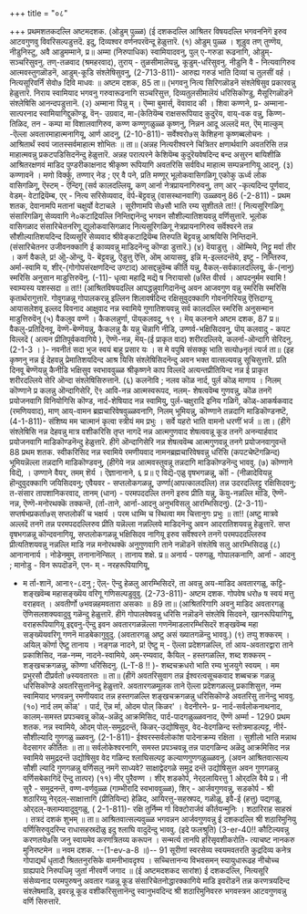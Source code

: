 +++
title = "०८"

+++
प्रथमशतकदल्लि अष्टमदशक. 
(ओडुम् पुळ्ळ) 
(ई दशकदल्लि आश्रितर विषयदल्लि भगवननिगॆ इरुव आटवगुणवु विवरिसल्पडुत्तदॆ. इदु, दिव्यश्वर वर्णनपरवॆन्दू हेळुत्तारॆ. 
(१) ओडुम् पुळ्ळ । शूडुव तण् तुण्णॆय, 
नीडुनिस्टु, अवै आडुमम्माने, 
प्र॥ अम्मा (निरुपाधिक) स्वामियादवनु, पुल् ए-गरुडा रूढनागि, ओडुम्-सञ्चरिसुवनु. तण्-तळवाद (श्रमहरवाद), तुराय् - तुळसीमालॆयन्नु, कूडुम्-धरिसुवनु. नीडुनि वै - नित्यवागिरुव आत्मवस्तुगळॊडनॆ, आडुम्-कूडि संश्लेषिसुवनु, 
(2-713-811)- 
आरुह्य गरुडं भाति दिव्यां च तुलसीं वर्ह । नित्यसूरिवर्निं सेवो७ दिवि माधवः ॥ 
अष्टम दशक, 
85 
ता॥ (भगवनु 
नित्य सिरिगळॊडनॆ संश्लेषिसुव प्रकारवन्नु हेळुत्तारॆ. निराय स्वामियाद भगवनु गरुवारूढनागि सञ्चरिसुत्त, दिव्यतुलसीमालॆयं धरिसिकॊण्डु, मैसूरिगळॊडनॆ संश्लेषिसि आनन्दपडुत्तानॆ. 
(२) अम्माना पिन्नु म् । ऎम्मा बुमार्स्, 
वॆवावाद की । शिवा कण्णने, 
प्र- अम्माना- सात्परनाद स्वामियागिद्दुकॊण्डू, वॆन्- उग्रवाद, मा-(केतियॆम्ब राक्षसरूपियाद कुदुरॆय, वाय्-वक वन्नु, किण्ण- तिळिद, तन - कम्पा मा विशालवागिरुव, कण्ण कण्णुगळुळ्ळ कृष्णनु, निन्नन आदू अल्लदॆ मत, ऎम् माल्कुम् -ऎल्ला अवतारमाहात्मनागियू, आर्ण आदनु, 
(2-10-811)- 
सर्वेश्वरो७स् केशिहना कृष्णब्बलोचनः । आश्रितार्थं स्वयं जातस्सर्वमाहात्म शोभितः ॥ 
ता॥ (अन्नह नित्यरीश्वरने चित्रितर क्षणार्थवागि अवतरिसि तन्न माहात्मवन्नु प्रकटपडिसिदनॆन्दु हेळुत्तारॆ. अन्नह परात्परने केशियॆम्ब कुदुरॆयवेषदिन्द बन्द असुरन बायिशीळि आश्रितरक्षणवं माडिद पुण्डरीकाक्षनाद श्रीकृष्ण रूपियागि अवतरिसि सर्वविध माहात्म सम्पन्ननागियू आदनु. 
(३) कण्णावनॆ । मणो‌ विर्क्कु, तण्णार् नेड ; एर् वै पने, 
प्रति मण्णूर् भूलोकवासिगळिगू एको‌कु ऊर्ध्व लोक वासिगळिगू, ऎस्टम् - ऎन्दिगू (सर्व कालदल्लियू, कण् आर्ना नेत्रप्रायनागिरुवनु, तण् आर् -कृत्यदिन्द पूर्णवाद, वेडम्- वेटाद्रियॆम्ब, एर् - नित्य सरिसेव्यवाद, वॆर्प-बॆट्टवन्नु (वासस्थानवागि) उळ्ळवनु 
86 
(-2-811) - 
प्रथम शतक, 
देवानामपि मतानां चक्षुर्यो वेटाचले । सूरीणामपि से७सौ भाति रम्य सुशीतले 
ता!! ( नित्यसूरिगळिगू संसारिगळिगू सेव्यवागि ने०कटाद्रियल्लि निन्तिद्दानॆन्दु भगवन सौशील्यातिशयवन्नु वर्णिसुत्तारॆ. भूलोक वासिगळाद संसारिचेतनरिगू द्युलोकवासिगळाद नित्यसूरिगळिगू नेत्रप्रायनागिरुव सर्वॆश्वरने तन्न सौशील्यातिशयदिन्द दिव्यसूरि सेव्यवाद श्रीवेङ्कटाद्रियॆम्ब तिरुपति बॆट्टवन्नु आश्रयिसि निन्तिदानॆ. (संसारिचेतनर उजीवनक्कागि ई काव्यवन्नु माडिदनॆन्दु कॊण्डा डुत्तारॆ.) 
(४) वॆयाडुत्तु । ऒम्मिये, 
निट्टु मर्वा तीर । कर्ण वैकले, 
प्र! ऒु-ऒन्दु, पॆ- बॆट्टवन्नु, ऎडुत्तु ऎत्ति, ऒम् आयासवु, इन्नि म्-इल्लदन्तॆये, इष्टु - निन्तिरुव, अर्मा-स्वामि य, शीर्-(गोगोपसंरक्षणदिन्द उण्टाद) आसद्दन्नुवॆम्ब कीर्ति यन्नु, वैकल्-सर्वकालदल्लियू, र्क-(नानु) स्मरिसि अनुसान माडुत्तिरुवॆनु. 
(-11)- 
धृत्वा महाद्रि मद्यॆ ष निरायासो (७स्ति वीरर्व । आपदनुर्मम स्वामि ! स्वाम्यस्य यशस्सदा ॥ 
ता!! (आश्रितविषयदल्लि आपद्धन्नुवागिदानॆन्दु अवन आजवगुण वन्नु स्मरिसि स्मरिसि कृतार्थरागुत्तारॆ. गोवुगळन्नू गोपालकरन्नू इल्लिन शिलावर्षदिन्द रक्षिसुवुदक्कागि गोवनगिरियन्नु ऎत्तिदाग्यू आयासलेशवू इल्लद विवनाद आक्षुवाद नन्न स्वामिये गुणातिशयवन्नु सर्व कालदल्लि स्मरिसि अनुसन्मान माडुत्तिरुवॆनु (५) वैकलुव वण्णॆ । कैकलन्नुर्णा, 
पॊय्‌कलवदु, १९ । मॆय् कलनाने 
अष्टम दशक, 
87 
प्र॥ वैकलु-प्रतिदिनवू, वॆण्णॆ-बॆण्णॆयन्नु, कैकलन्नु कै यन्नु चॆन्नागि नीडि, उण्णर्व-भक्षिसिदवनु, पॊय् कलवादु - कपट विल्लदॆ ( अत्यन प्रीतिपूर्वकवागिये ), ऎण्णॆ-नन्न, मॆय्-(ई प्राकृत वाद) शरीरदल्लिये, कलर्ना-ऒन्दागि सेरिदनु. 
(2-1-3 । )- 
नवनीतं सदा भुज स्वयं बाहू प्रसार यः । स मे वपुषि संसक्कू भाति सत्यो७नृतं त्यर्ज 
ता॥ (इह कृष्णनु नन्न ई देहवन्नु प्रेमातिशयदिन्द आश्र यिसि संश्लेषिसिदनॆन्दु अवन भक्त वात्सल्यवन्नु सूचिसुत्तारॆ. प्रति दिनवू बॆण्णॆयन्नु कैनीडि भक्षिसुव स्वभाववुळ्ळ श्रीकृष्णने काप विल्लदॆ अत्यन्तप्रीतियिन्द नन्न ई प्राकृत शरीरदल्लिये सेरि ऒन्दा संश्लेषिसिरुत्तानॆ. 
(६) कलनॆावि ; नलव कॊळ नार्द, 
पुर्ल कॊळ् माणाय । निलम् कॊण्णाने 
प्र कलन्नु ऒन्दागिसेरि, ऎ९ आवि-नन्न आत्मस्वरूपद, नलम्- शेषत्ववॆम्ब गुणवन्नु, कॊळ तनगॆ प्रयोजनवागि विनियोगिसि कॊण्ड, नार्द-शेषियाद नन्न स्वामियु, पुर्ल-चक्षुरादि इनिय गळिगॆ, कॊळ्-आकर्षकवाद (रमणियवाद), माण् आय्-वामन ब्रह्मचारिवेषवुळ्ळवनागि, निलम् भूमियन्नु, कॊण्णाने तन्नदागि माडिकॊण्डनष्टॆ, 
(4-1-811)- 
संशिष्य मम चात्मानं कृत्वा स्त्रीयं मम प्रभुः । 
सर्वे यहरो भाति वामनो धरणीं भर्ज ॥ 
ता। (हीगॆ संश्लेषिसि नन्न देहवन्नु मात्र वशीकरिसि तृप्त नागदॆ नन्न आत्मगुणवाद शेषत्ववन्नू कूड तनगॆ अनन्यार्हवाद प्रयोजनवागि माडिकॊण्डनॆन्दु हेळुत्तारॆ. हीगॆ ऒन्दागिसेरि नन्न शेषत्ववॆम्ब आत्मगुणवन्नू तनगे प्रयोजनवागुवन्तॆ 
88 
प्रथम शतक. 
स्वीकरिसिद नन्न स्वामिये रमणीयवाद नामनब्रह्मचारिवेषवन्नु धरिसि (कपटचेष्टॆगळिन्द) भूमियन्नॆल्ला तन्नदागि माडिकॊण्डवनु, (हीगॆये नन्न आत्मवस्तुवन्नू तन्नदागि माडिकॊण्डनॆन्दु भाववु. 
(७) कॊण्णाने विद्यॆ, । उण्णाने वैयर्, तमम् शॆर्य । ऎज्ञानानाने, 
६ 
प्र॥ ए विद्यॆ-एळु वृषभगळन्नू, र्कॊा - (नीळादेवियन्नु हॊन्दुवुदक्कागि जयिसिदवनु; एवैयवर - सप्तलोकगळन्नू, उर्ण्णा(आपत्कालदल्लि) तन्न उदरदल्लिट्टु रक्षिसिदवनु; त-संसार तापशानिकरवाद, तानम् (धान) - परमपददल्लि तनगॆ इरुव प्रीति यन्नु, कॆयु-नन्नल्लि माडि, ऎण्णॆ-नन्न, ऎण्णॆ-मनोरथक्कॆ तक्कन्तॆ, (र्ता-ताने, आर्ना-आदनु अनुभविसलु आरम्भिसिदनु). 
(2-3-11)- 
सप्तर्षभप्रकर्ता७स्‌ सप्तलोकीं च भक्षर्य । परम धाम्मि च स्थित्वा मम चित्तानुगः प्रभुः ॥ 
ता!! (अष्टु मात्रवे अल्लदॆ तनगॆ तन्न परमपददल्लिरुव प्रीति यन्नॆल्ला नन्नल्लिये माडिदनॆन्दु अवन आदरातिशयवन्नु हेळुत्तारॆ. सप्त वृषभगळन्नू कॊन्दवनागियू, सप्तलोकगळन्नू भक्षिसिदव नागियू इरुव सर्वॆश्वरने तनगॆ परमपददल्लिरुव प्रीत्यतिशयवन्नु नन्नल्लि माडि नन्न मनोरथक्कॆ अनुगुणवागि ताने नन्नॊडनॆ संश्लेषि सलु आरम्भिसिदळु 
(८) आनानानार्य । 
नोडेनमुम्, 
तनानानॆन्सिल् । तानाय शक्षे. 
प्र॥ अनार्य - परुगळु, गोपालकनागि, आर्ना - आदनु ; मानोडु - विन रूपदॊडनॆ, एन- म् - नरहरूपियागियू, 
- म 
र्ता-शानॆ, आना९-८दनु ; ऎल्- ऎन्दु हेळलु आरम्भिसिदरॆ, ता अवन्नु अय-माडिद अवतारगळु, कट्टि-शङ्खवॆम्ब महासङ्ख्यॆय वरिगू गणिसल्पडुवुवु. 
(2-73-811)- 
अष्टम दशक. 
गोपवेष धरो७ ष स्वयं मत्तु वराहवत् । अवतीर्णो ७भवन्नहमवतारा असकाः ॥ 
89 
ता॥ (आश्रितरिगागि अवनु माडिद अवतारगळु ऎणिसलशक्यवादुवु गळॆन्दु हेळुत्तारॆ. हीगॆ गोपालवेषवन्नु धरिसि नन्नॊडनॆ संश्लेषि सिदवने, खानरूपियागियू, वराहरूपियागियू इद्दवनु-ऎन्दु इवन अवतारगळन्नॆल्ला गणनॆमाडलारम्भिसिदरॆ शङ्खवॆम्ब महा सङ्ख्यॆयवरिगू गणनॆ माडबेकागुवुदु. (अवतारगळु अष्टु असं ख्यातगळॆन्दु भाववु.) 
(९) तप्पु शक्करम् । अयिल् कॊर्णा 
ऎष्टु तानाय । नङ्गळ नादने, 
प्र! ऎष्टु म् - ऎल्ला प्रदेशगळल्लि, र्ता आय-अवतारद्वारा ताने प्रकाशिसिद, नळ-नम्म, नादने-स्वामिये, अम्-रम्यवाद, कैयिल् - हस्तगळल्लि, शब्द शक्करम् - शङ्खचक्रगळन्नु, कॊण्णा 
धरिसिदनु. 
(L-T-8 !! )- 
शब्दचक्रधरो भाति रम्य भुजयुगे स्वयम् । मम प्रभुरसौ दीप्रर्वतो ७स्यवतारतः ॥ 
ता॥ (हीगॆ अवतरिसुवाग तन्न ईश्वरत्वसूचकवाद शब्बचक्र गळन्नु धरिसिकॊण्डे अवतरिसुत्तानॆन्दु हेळुत्तारॆ. अवतारगळमूलक ताने ऎल्ला प्रदेशगळल्लू प्रकाशिसुत्त, नम्म स्वामियाद भगवन्ननु रमणीयवाद तन्न हस्तगळल्लि शङ्खचक्रगळन्नु धरिसिकॊण्डे अवतरिसु तानॆन्दु भाववु. 
(१०) नार्द लम् कॊळ्' । पार्द, ऎन्न र्मा, 
ओदम पोल् किळर' । वेदनीरने- 
प्र- नार्द-सर्वलोकनाथनाद, कालम्-समस्त प्रपञ्चवन्नू कॊळ्-अळॆदु आक्रमिसिद, पार्द-पादगळुळ्ळवनाद, ऎण्णॆ अर्म्मा - 
1290 
प्रथम शतक. 
नन्न स्वामिये, ओदम् पोल्-समुद्रदन्तॆ, किळर्-उद्योषिसुव, वेद-वेदगळिन्द स्तोत्रमाडल्पट्ट, नीर्र-सौशील्यादि गुणगळु ळ्ळवनु. 
(2-1-811)- 
ईश्वरस्सर्वलोकांश पादेनाक्रम्य रक्षिता । 
सुशीलो भाति मन्नाथ वेदसागर कीर्तितः ॥ 
ता॥ सर्वलोकेश्वरनागि, समस्त प्रपञ्चवन्नू तन्न पादगळिन्द अळॆदु आक्रमिसिद नन्न स्वामिये समुद्रदन्तॆ उद्योषिसुव वेद गळिन्द श्लाघिसल्पट्ट कल्याणगुणगळुळ्ळवनु. (अवन आश्रितवात्सल्य सौशी ल्यादि गुणगळन्नु वर्णिसलु नमगॆ साध्यवे? साक्षाद्वेदगळे समुद्र दन्तॆ उद्योषिसुत्त अवन गुणगळन्नु वर्णिसबेकागिदॆ ऎन्दु तात्पर) 
(११) नीर् पुरैवण्ण । शीर् शडकोर्प, 
नेर्‌दलायिरत्तु 1 ओर्‌दलि वैये 
प्र। नी‌ सुरै - समुद्रनन्तॆ, वण्ण-वर्णवुळ्ळ (गाम्भीरादि स्वभाववुळ्ळ), शिर् - आर्जवगुणवन्नु, सडकोर्प - श्री शठारिय्यु नेर्‌दल्-साक्षात्तागि (प्रीतियिन्द) हेळिद, आयिरत्तु-सहस्रपद, गळॊळु, इवै-ई (हत्तु) पद्यगळु, ओर्‌दल्-क्लाम्यवादुवुगळु, 
( 2-1-811)- 
रक्षि तुर्निम्म र्गा विक्टोरार्जवं कीर्तयन्मुनिः । शठारिराह साहस्रं । तत्रदं दशकं शुभम् ॥ 
ता॥ आश्रितवात्सल्यवुळ्ळ भगवन्नन आर्जवगुणवन्नु ई दशकदल्लि श्री शठारिमुनियु वर्णिसिरुवुदरिन्द राधासहस्रदॊळु इदु श्लाघि वादुदॆन्दु भाववु. (इदे फलश्रुति) 
(3-er-40!! 
कौटिल्यवन्नु करणतये७सि जनु स्वायमेव करणत्रितय्य करूपन । सन्मर्त्य तानपि हरिसृवशीकरोति- 
त्याचष्ट नानकरु 
मुनिरष्टमेन ॥ 
नवम दशक. 
--(1-ev-a-8 ॥)-- 
91 
सूरीणां स्वरसेव्य स्वयमवतरति कुद्रदिव्य कनेत्र गोपाद्यर्थं धृतादौ श्रिततनुरसिके वामनीभावदृश्य । सच्चित्तानन्य विभवसमन् स्यायुधारूढह नीचोच्च ग्राह्यपादे निरुपधिमृ जुतां नीरवर्णॆ जगाद ॥ 
(ई अष्टमदशकद सारांश) 
ई दशकदल्लि, नित्यसूरि संसेव्यनाद परमपुरुषनु अवतार गळन्नू कूड संसारिचेतनोद्धारक्कागिये माडि इवरॊडनॆ तन्न करणत्रयदिन्द संश्लेषमाडि, इवरन्नू कूड वशीकरिसुत्तानॆन्दु स्वानुभवदिन्द श्री शठारिमुनिवररु भगवस्त्रन आटवगुणवन्नु वर्णि सिरुत्तारॆ. 
